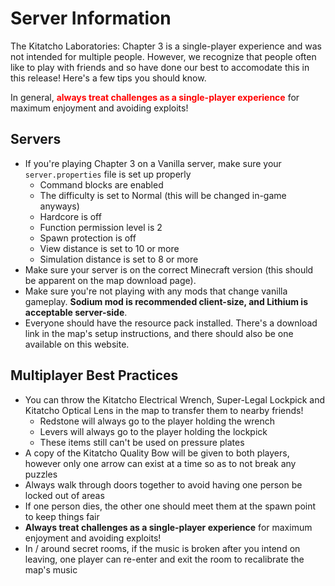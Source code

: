 # Server Information
The Kitatcho Laboratories: Chapter 3 is a single-player experience and was not intended for multiple people. However, we recognize that people often like to play with friends and so have done our best to accomodate this in this release! Here's a few tips you should know. 

In general, <span style="color: red;">**always treat challenges as a single-player experience**</span> for maximum enjoyment and avoiding exploits!

## Servers
- If you're playing Chapter 3 on a Vanilla server, make sure your `server.properties` file is set up properly
  - Command blocks are enabled
  - The difficulty is set to Normal (this will be changed in-game anyways)
  - Hardcore is off
  - Function permission level is 2
  - Spawn protection is off
  - View distance is set to 10 or more
  - Simulation distance is set to 8 or more
- Make sure your server is on the correct Minecraft version (this should be apparent on the map download page).
- Make sure you're not playing with any mods that change vanilla gameplay. **Sodium mod is recommended client-size, and Lithium is acceptable server-side**.
- Everyone should have the resource pack installed. There's a download link in the map's setup instructions, and there should also be one available on this website.

## Multiplayer Best Practices
- You can throw the Kitatcho Electrical Wrench, Super-Legal Lockpick and Kitatcho Optical Lens in the map to transfer them to nearby friends!
  - Redstone will always go to the player holding the wrench
  - Levers will always go to the player holding the lockpick
  - These items still can't be used on pressure plates
- A copy of the Kitatcho Quality Bow will be given to both players, however only one arrow can exist at a time so as to not break any puzzles 
- Always walk through doors together to avoid having one person be locked out of areas
- If one person dies, the other one should meet them at the spawn point to keep things fair
- **Always treat challenges as a single-player experience** for maximum enjoyment and avoiding exploits!
- In / around secret rooms, if the music is broken after you intend on leaving, one player can re-enter and exit the room to recalibrate the map's music